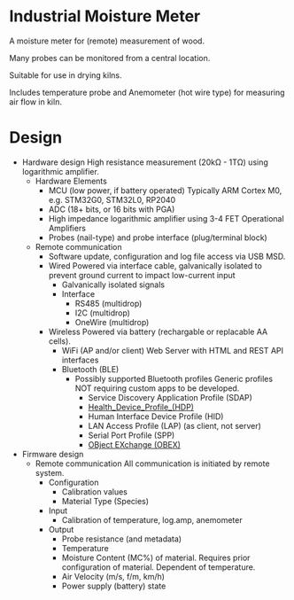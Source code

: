 # Industrial Moisture Meter

A moisture meter for (remote) measurement of wood.

Many probes can be monitored from a central location.

Suitable for use in drying kilns.

Includes temperature probe and Anemometer (hot wire type) for measuring air flow in kiln.

# Design

* Hardware design
  High resistance measurement (20kΩ - 1TΩ) using logarithmic amplifier.
  * Hardware Elements
    * MCU (low power, if battery operated)
      Typically ARM Cortex M0, e.g. STM32G0, STM32L0, RP2040
    * ADC (18+ bits, or 16 bits with PGA)
    * High impedance logarithmic amplifier using 3-4 FET Operational Amplifiers
    * Probes (nail-type) and probe interface (plug/terminal block)
  * Remote communication
    * Software update, configuration and log file access via USB MSD.
    * Wired
      Powered via interface cable, galvanically isolated to prevent ground current to impact low-current input
      * Galvanically isolated signals
      * Interface
        * RS485 (multidrop)
        * I2C (multidrop)
        * OneWire (multidrop)
    * Wireless
      Powered via battery (rechargable or replacable AA cells).
      * WiFi (AP and/or client)
        Web Server with HTML and REST API interfaces
      * Bluetooth (BLE)
        * Possibly supported Bluetooth profiles
          Generic profiles NOT requiring custom apps to be developed.
          * Service Discovery Application Profile (SDAP)
          * [Health_Device_Profile_(HDP)](https://en.wikipedia.org/wiki/List_of_Bluetooth_profiles#Health_Device_Profile_(HDP))
          * Human Interface Device Profile (HID)
          * LAN Access Profile (LAP) (as client, not server)
          * Serial Port Profile (SPP)
          * [OBject EXchange (OBEX)](https://en.wikipedia.org/wiki/OBject_EXchange)
* Firmware design
  * Remote communication
    All communication is initiated by remote system.
    * Configuration
      * Calibration values
      * Material Type (Species)
    * Input
      * Calibration of temperature, log.amp, anemometer
    * Output
      * Probe resistance (and metadata)
      * Temperature
      * Moisture Content (MC%) of material.
        Requires prior configuration of material. Dependent of temperature.
      * Air Velocity (m/s, f/m, km/h)
      * Power supply (battery) state

        
